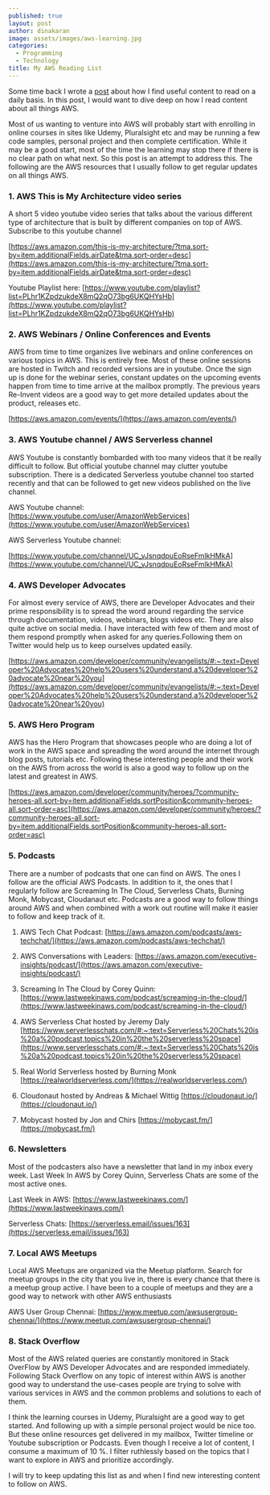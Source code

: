 ```yaml
---
published: true
layout: post
author: dinakaran
image: assets/images/aws-learning.jpg
categories:
  - Programming
  - Technology
title: My AWS Reading List
---
```


Some time back I wrote a [post](https://dinakaran.dev/blog/How-to-find-useful-content-to-read-on-a-daily-basis/) about how I find useful content to read on a daily basis. In this post, I would want to dive deep on how I read content about all things AWS. 

Most of us wanting to venture into AWS will probably start with enrolling in online courses in sites like Udemy, Pluralsight etc and may be running a few code samples, personal project and then complete certification. While it may be a good start, most of the time the learning may stop there if there is no clear path on what next. So this post is an attempt to address this.  The following are the AWS resources that I usually follow to get regular updates on all things AWS. 

### 1. AWS This is My Architecture video series 

A short 5 video youtube video series that talks about the various different type of architecture that is built by different companies on top of AWS.  Subscribe to this youtube channel

[https://aws.amazon.com/this-is-my-architecture/?tma.sort-by=item.additionalFields.airDate&tma.sort-order=desc](https://aws.amazon.com/this-is-my-architecture/?tma.sort-by=item.additionalFields.airDate&tma.sort-order=desc)

Youtube Playlist here: [https://www.youtube.com/playlist?list=PLhr1KZpdzukdeX8mQ2qO73bg6UKQHYsHb](https://www.youtube.com/playlist?list=PLhr1KZpdzukdeX8mQ2qO73bg6UKQHYsHb)


### 2. AWS Webinars / Online Conferences and Events 

AWS from time to time organizes live webinars and online conferences on various topics in AWS. This is entirely free. Most of these online sessions are hosted in Twitch and recorded versions are in youtube. Once the sign up is done for the webinar series, constant updates on the upcoming events happen from time to time arrive at the mailbox promptly. The previous years Re-Invent videos are a good way to get more detailed updates about the product, releases etc.  

[https://aws.amazon.com/events/](https://aws.amazon.com/events/)

### 3. AWS Youtube channel / AWS  Serverless channel 

AWS Youtube is constantly bombarded with too many videos that it be really difficult to follow. But official youtube channel may clutter youtube subscription. There is a dedicated Serverless youtube channel too started recently and that can be followed to get new videos published on the live channel. 

AWS Youtube channel: [https://www.youtube.com/user/AmazonWebServices](https://www.youtube.com/user/AmazonWebServices)

AWS Serverless Youtube channel: 

[https://www.youtube.com/channel/UC_vJsnqdpuEoRseFmlkHMkA](https://www.youtube.com/channel/UC_vJsnqdpuEoRseFmlkHMkA)

### 4. AWS Developer Advocates 

For almost every service of AWS, there are Developer Advocates and their prime responsibility is to spread the word around regarding the service through documentation, videos, webinars, blogs videos etc. They are also quite active on social media. I have interacted with few of them and most of them respond promptly when asked for any queries.Following them on Twitter would help us to keep ourselves updated easily.

[https://aws.amazon.com/developer/community/evangelists/#:~:text=Developer%20Advocates%20help%20users%20understand,a%20developer%20advocate%20near%20you](https://aws.amazon.com/developer/community/evangelists/#:~:text=Developer%20Advocates%20help%20users%20understand,a%20developer%20advocate%20near%20you)

### 5. AWS  Hero Program 

AWS has the  Hero Program that showcases people who are doing a lot of work in the AWS space and spreading the word around the internet through blog posts, tutorials etc. Following these interesting people and their work on the AWS from across the world is also a good way to follow up on the latest and greatest in AWS.

[https://aws.amazon.com/developer/community/heroes/?community-heroes-all.sort-by=item.additionalFields.sortPosition&community-heroes-all.sort-order=asc](https://aws.amazon.com/developer/community/heroes/?community-heroes-all.sort-by=item.additionalFields.sortPosition&community-heroes-all.sort-order=asc)

### 5. Podcasts 

There are a number of podcasts that one can find on AWS. The ones I follow are the official AWS  Podcasts. In addition to it, the ones that I regularly follow are Screaming In The Cloud, Serverless Chats, Burning Monk, Mobycast, Cloudanaut etc. Podcasts are a good way to follow things around AWS and when combined with a work out routine will make it easier to follow and keep track of it.

1. AWS Tech Chat Podcast: [https://aws.amazon.com/podcasts/aws-techchat/](https://aws.amazon.com/podcasts/aws-techchat/)

2. AWS Conversations with Leaders: [https://aws.amazon.com/executive-insights/podcast/](https://aws.amazon.com/executive-insights/podcast/)

3. Screaming In The Cloud by Corey Quinn: 
[https://www.lastweekinaws.com/podcast/screaming-in-the-cloud/](https://www.lastweekinaws.com/podcast/screaming-in-the-cloud/)

4. AWS Serverless Chat hosted by Jeremy Daly [https://www.serverlesschats.com/#:~:text=Serverless%20Chats%20is%20a%20podcast,topics%20in%20the%20serverless%20space](https://www.serverlesschats.com/#:~:text=Serverless%20Chats%20is%20a%20podcast,topics%20in%20the%20serverless%20space)

5. Real World Serverless hosted by Burning Monk [https://realworldserverless.com/](https://realworldserverless.com/)

6. Cloudonaut hosted by Andreas & Michael Wittig [https://cloudonaut.io/](https://cloudonaut.io/)

7. Mobycast hosted by Jon and Chirs [https://mobycast.fm/](https://mobycast.fm/)  

### 6. Newsletters 

Most of the podcasters also have a newsletter that land in my inbox every week. Last Week In AWS by Corey Quinn, Serverless Chats are some of the most active ones.

Last Week in AWS: [https://www.lastweekinaws.com/](https://www.lastweekinaws.com/)

Serverless Chats: [https://serverless.email/issues/163](https://serverless.email/issues/163)

### 7. Local AWS Meetups 

Local AWS Meetups are organized via the Meetup platform. Search for meetup groups in the city that you live in, there is every chance that there is a meetup group active. I have been to a couple of meetups and they are a good way to network with other AWS enthusiasts 

AWS User Group Chennai: [https://www.meetup.com/awsusergroup-chennai/](https://www.meetup.com/awsusergroup-chennai/)

### 8. Stack Overflow 

Most of the AWS related queries are constantly monitored in Stack OverFlow by AWS Developer Advocates and are responded immediately. Following Stack Overflow on any topic of interest within AWS is another good way to understand the use-cases people are trying to solve with various services in AWS and the common problems and solutions to each of them.

I think the learning courses in Udemy, Pluralsight are a good way to get started. And following up with a simple personal project would be nice too. But these online resources get delivered in my mailbox, Twitter timeline or Youtube subscription or Podcasts. Even though I receive a lot of content, I consume a maximum of 10 %. I filter ruthlessly based on the topics that I want to explore in AWS and prioritize accordingly.

I will try to keep updating this list as and when I find new interesting content to follow on AWS.
